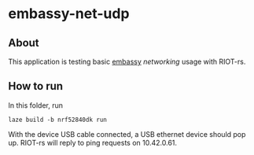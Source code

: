 # embassy-net-udp

## About

This application is testing basic
[embassy](https://github.com/embassy-rs/embassy) _networking_ usage with RIOT-rs.

## How to run

In this folder, run

    laze build -b nrf52840dk run

With the device USB cable connected, a USB ethernet device should pop up.
RIOT-rs will reply to ping requests on 10.42.0.61.

